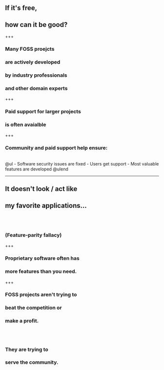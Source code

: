 ## If it's free,
## how can it be good?

+++

### Many FOSS proejcts
### are actively developed
### by industry professionals
### and other domain experts

+++

### Paid support for larger projects
### is often avaialble

+++

### Community and paid support help ensure:
<br>
@ul
 - Software security issues are fixed
 - Users get support
 - Most valuable features are developed
@ulend

---

## It doesn't look / act like
## my favorite applications...
<br><br>
### **(Feature-parity fallacy)**

+++

### Proprietary software often has
### more features than you need.

+++

### FOSS projects aren't trying to 
### **beat** the competition or
### make a **profit**.
<br><br>
### They are trying to 
### **serve** the community.